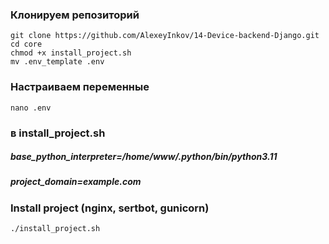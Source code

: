 
### Клонируем репозиторий
```
git clone https://github.com/AlexeyInkov/14-Device-backend-Django.git
cd core
chmod +x install_project.sh
mv .env_template .env
```
### Настраиваем переменные
```
nano .env
```
### в install_project.sh
##### base_python_interpreter=/home/www/.python/bin/python3.11
##### project_domain=example.com

### Install project (nginx, sertbot, gunicorn)
```
./install_project.sh
```
